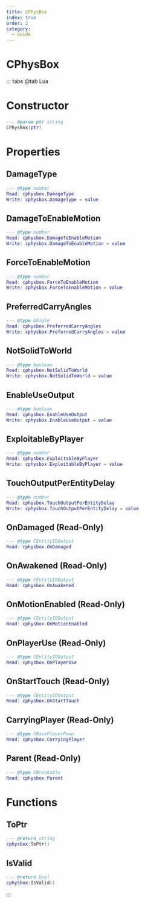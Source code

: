 ```yaml
---
title: CPhysBox
index: true
order: 2
category:
  - Guide
---
```


# CPhysBox

::: tabs
@tab Lua
# Constructor
```lua
--- @param ptr string
CPhysBox(ptr)
```
# Properties
## DamageType 
```lua
--- @type number
Read: cphysbox.DamageType
Write: cphysbox.DamageType = value
```
## DamageToEnableMotion 
```lua
--- @type number
Read: cphysbox.DamageToEnableMotion
Write: cphysbox.DamageToEnableMotion = value
```
## ForceToEnableMotion 
```lua
--- @type number
Read: cphysbox.ForceToEnableMotion
Write: cphysbox.ForceToEnableMotion = value
```
## PreferredCarryAngles 
```lua
--- @type QAngle
Read: cphysbox.PreferredCarryAngles
Write: cphysbox.PreferredCarryAngles = value
```
## NotSolidToWorld 
```lua
--- @type boolean
Read: cphysbox.NotSolidToWorld
Write: cphysbox.NotSolidToWorld = value
```
## EnableUseOutput 
```lua
--- @type boolean
Read: cphysbox.EnableUseOutput
Write: cphysbox.EnableUseOutput = value
```
## ExploitableByPlayer 
```lua
--- @type number
Read: cphysbox.ExploitableByPlayer
Write: cphysbox.ExploitableByPlayer = value
```
## TouchOutputPerEntityDelay 
```lua
--- @type number
Read: cphysbox.TouchOutputPerEntityDelay
Write: cphysbox.TouchOutputPerEntityDelay = value
```
## OnDamaged (Read-Only)
```lua
--- @type CEntityIOOutput
Read: cphysbox.OnDamaged
```
## OnAwakened (Read-Only)
```lua
--- @type CEntityIOOutput
Read: cphysbox.OnAwakened
```
## OnMotionEnabled (Read-Only)
```lua
--- @type CEntityIOOutput
Read: cphysbox.OnMotionEnabled
```
## OnPlayerUse (Read-Only)
```lua
--- @type CEntityIOOutput
Read: cphysbox.OnPlayerUse
```
## OnStartTouch (Read-Only)
```lua
--- @type CEntityIOOutput
Read: cphysbox.OnStartTouch
```
## CarryingPlayer (Read-Only)
```lua
--- @type CBasePlayerPawn
Read: cphysbox.CarryingPlayer
```
## Parent (Read-Only)
```lua
--- @type CBreakable
Read: cphysbox.Parent
```
# Functions
## ToPtr
```lua
--- @return string
cphysbox:ToPtr()
```
## IsValid
```lua
--- @return bool
cphysbox:IsValid()
```

:::